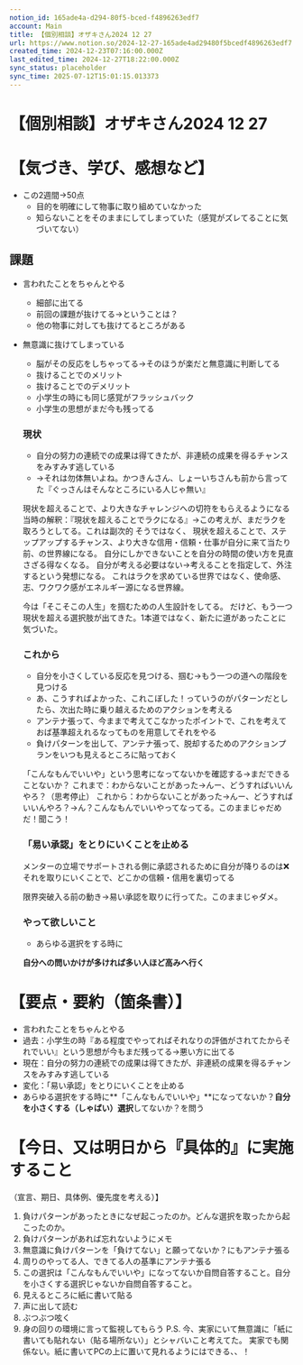 ```yaml
---
notion_id: 165ade4a-d294-80f5-bced-f4896263edf7
account: Main
title: 【個別相談】オザキさん2024 12 27
url: https://www.notion.so/2024-12-27-165ade4ad29480f5bcedf4896263edf7
created_time: 2024-12-23T07:16:00.000Z
last_edited_time: 2024-12-27T18:22:00.000Z
sync_status: placeholder
sync_time: 2025-07-12T15:01:15.013373
---
```

# 【個別相談】オザキさん2024 12 27

# 【気づき、学び、感想など】
- この2週間→50点
  - 目的を明確にして物事に取り組めていなかった
  - 知らないことをそのままにしてしまっていた（感覚がズレてることに気づいてない）
## 課題
- 言われたことをちゃんとやる
  - 細部に出てる
  - 前回の課題が抜けてる→ということは？
  - 他の物事に対しても抜けてるところがある
- 無意識に抜けてしまっている
  - 脳がその反応をしちゃってる→そのほうが楽だと無意識に判断してる
  - 抜けることでのメリット
  - 抜けることでのデメリット
  - 小学生の時にも同じ感覚がフラッシュバック
  - 小学生の思想がまだ今も残ってる
  
  ### 現状
  - 自分の努力の連続での成果は得てきたが、非連続の成果を得るチャンスをみすみす逃している
  - →それは勿体無いよね。かつきんさん、しょーいちさんも前から言ってた『ぐっさんはそんなところにいる人じゃ無い』
  
  現状を超えることで、より大きなチャレンジへの切符をもらえるようになる
  当時の解釈：『現状を超えることでラクになる』→この考えが、まだラクを取ろうとしてる。これは副次的
  そうではなく、
  現状を超えることで、ステップアップするチャンス、より大きな信用・信頼・仕事が自分に来て当たり前、の世界線になる。
  自分にしかできないことを自分の時間の使い方を見直さざる得なくなる。
  自分が考える必要はない→考えることを指定して、外注するという発想になる。
  これはラクを求めている世界ではなく、使命感、志、ワクワク感がエネルギー源になる世界線。
  
  今は「そこそこの人生」を掴むための人生設計をしてる。
  だけど、もう一つ現状を超える選択肢が出てきた。1本道ではなく、新たに道があったことに気づいた。
  
  ### これから
  - 自分を小さくしている反応を見つける、掴む→もう一つの道への階段を見つける
  - あ、こうすればよかった、これこぼした！っていうのがパターンだとしたら、次出た時に乗り越えるためのアクションを考える
  - アンテナ張って、今ままで考えてこなかったポイントで、これを考えておば基準超えれるなってものを用意してそれをやる
  - 負けパターンを出して、アンテナ張って、脱却するためのアクションプランをいつも見えるところに貼っておく
  
  「こんなもんでいいや」という思考になってないかを確認する→まだできることないか？
  これまで：わからないことがあった→んー、どうすればいいんやろ？（思考停止）
  これから：わからないことがあった→んー、どうすればいいんやろ？→ん？こんなもんでいいやってなってる。このままじゃだめだ！聞こう！
  
  ### 「易い承認」をとりにいくことを止める
  メンターの立場でサポートされる側に承認されるために自分が降りるのは❌
  それを取りにいくことで、どこかの信頼・信用を裏切ってる
  
  限界突破入る前の動き→易い承認を取りに行ってた。このままじゃダメ。
  
  ### やって欲しいこと
  - あらゆる選択をする時に
  
  **自分への問いかけが多ければ多い人ほど高みへ行く**
  
# 【要点・要約（箇条書）】
- 言われたことをちゃんとやる
- 過去：小学生の時『ある程度でやってればそれなりの評価がされてたからそれでいい』という思想が今もまだ残ってる→悪い方に出てる
- 現在：自分の努力の連続での成果は得てきたが、非連続の成果を得るチャンスをみすみす逃している
- 変化：「易い承認」をとりにいくことを止める
- あらゆる選択をする時に**「こんなもんでいいや」**になってないか？**自分を小さくする（しゃばい）選択**してないか？を問う
# 【今日、又は明日から『具体的』に実施すること
（宣言、期日、具体例、優先度を考える）】
1. 負けパターンがあったときになぜ起こったのか。どんな選択を取ったから起こったのか。
  1. 負けパターンがあれば忘れないようにメモ
  1. 無意識に負けパターンを「負けてない」と願ってないか？にもアンテナ張る
  1. 周りのやってる人、できてる人の基準にアンテナ張る
1. この選択は「こんなもんでいいや」になってないか自問自答すること。自分を小さくする選択じゃないか自問自答すること。
  1. 見えるところに紙に書いて貼る
  1. 声に出して読む
  1. ぶつぶつ呟く
  1. 身の回りの環境に言って監視してもらう
P.S.
今、実家にいて無意識に「紙に書いても貼れない（貼る場所ない）」とシャバいこと考えてた。
実家でも関係ない。紙に書いてPCの上に置いて見れるようにはできる、、！